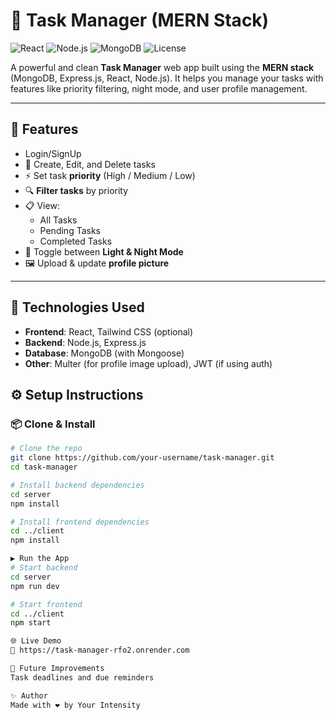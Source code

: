 # 📝 Task Manager (MERN Stack)

![React](https://img.shields.io/badge/Frontend-React-blue)
![Node.js](https://img.shields.io/badge/Backend-Node.js-green)
![MongoDB](https://img.shields.io/badge/Database-MongoDB-brightgreen)
![License](https://img.shields.io/badge/License-MIT-blue.svg)

A powerful and clean **Task Manager** web app built using the **MERN stack** (MongoDB, Express.js, React, Node.js). 
It helps you manage your tasks with features like priority filtering, night mode, and user profile management.

---

## 🚀 Features
-  Login/SignUp
- 📝 Create, Edit, and Delete tasks  
- ⚡ Set task **priority** (High / Medium / Low)  
- 🔍 **Filter tasks** by priority  
- 📋 View:
  - All Tasks  
  - Pending Tasks  
  - Completed Tasks  
- 🌙 Toggle between **Light & Night Mode**  
- 🖼️ Upload & update **profile picture**  

---

## 🔧 Technologies Used

- **Frontend**: React, Tailwind CSS (optional)
- **Backend**: Node.js, Express.js
- **Database**: MongoDB (with Mongoose)
- **Other**: Multer (for profile image upload), JWT (if using auth)


## ⚙️ Setup Instructions

### 📦 Clone & Install

```bash
# Clone the repo
git clone https://github.com/your-username/task-manager.git
cd task-manager

# Install backend dependencies
cd server
npm install

# Install frontend dependencies
cd ../client
npm install

▶️ Run the App
# Start backend
cd server
npm run dev

# Start frontend
cd ../client
npm start

🌐 Live Demo
🔗 https://task-manager-rfo2.onrender.com

🧠 Future Improvements
Task deadlines and due reminders

✨ Author
Made with ❤️ by Your Intensity
